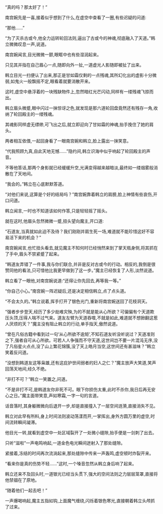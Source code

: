 
“真的吗？那太好了！”

南宫婉先是一喜,接着似乎想到了什么,在虚空中查看了一圈,有些迟疑的问道:

“那他……”

“为了灭杀古或今,他全力运转轮回法则,逼出了古或今的神魂,彻底融入了天道。”韩立微微叹息一声,说道。

南宫婉闻言,目光微微一颤,眼眶中也有些湿润起来。

只见其并指在自己眉心一点,随即向外一扯,一道虚光人影随即被扯了出来。

韩立目光一扫便认了出来,那正是甘如霜仅剩的一点残魂,其所幻化出的虚影十分微弱,如鬼火一般飘摇不定,眼看着就要消散开来。

这时,虚空中悬浮着的一块残缺物件上,忽然暗红光芒闪动,同样有一缕残魂飞掠而出。

韩立眉头微蹙,眼中闪过一抹惊讶之色,就发现是那六道轮回盘竟然还有残存一角,收纳了轮回殿主的一缕残魂。

其魂影同样虚无缥缈,可飞出之后,就立即迎向了甘如霜的神魂,抬手挽住了她的肩头。

两者相互依偎,一起回身看了一眼南宫婉和韩立,脸上露出一抹笑意。

“代我照顾九真,自此天地无憾……”隐约间,韩立识海中似乎响起了轮回殿主的声音。

不等他答话,那两个身影就已经缓缓升空,光满变得越来越暗淡,最终如一缕烟雾般消散在了天地间。

“我会的。”韩立在心底默默答道。

“对他们来说,这算是个好的结局吗？”南宫婉靠着韩立的肩膀,脸上神情有些哀伤,开口问道。

韩立闻言,一时也不知道该如何作答,只是轻轻摇了摇头。

就在这时,他眉头忽然微微一蹙,扭头望向魔主,开口道:

“石道友,当真就如此迫不及待？我们刚刚并肩生死一场,难道就不能珍惜这好不容易活下来的机会？”

南宫婉闻言,也忙扭头看去,就见魔主不知何时已经悄然来到了掌天瓶身侧,将其抓在了手中,眉头不禁紧蹙了起来。

“韩道友弄错了一件事,我与你们联合,并非是反对古或今的行动。相反的,我倒是很赞同他的看法,只可惜他比我更早做到了这一步。”魔主已经恢复了人形,淡然说道。

韩立看了一眼他,对南宫婉说道:“还得让你先回去,再等我一等。”

“你自己小心。”南宫婉一阵迟疑后,还是决定相信韩立,点了点头道。

“不会太久的。”韩立说着,挥手打开了银色光门,重新将南宫婉送回了花枝洞天。

“强者步步登天,经历了多少劫难灾殃,为的不就是能从心所欲？可偏偏有个天道欺压头顶,压得人喘不过气来。道友左臂为天道吞噬,不就是如此,难道就不想掀翻这惹人厌烦的天？”魔主没有阻止韩立的行动,单手指天,傲然说道。

“曾在凡俗古籍中看到过一句‘从心所欲不逾矩’,不知石道友听没听说过？天道准则之下,强者自可从心所欲。可若人人争强而不守天道,这世间岂不要一片混沌无序,没了凡俗星火点点,没了山上繁花锦簇,没了天上皓月当空,这世间还有甚滋味？”韩立笑着反问道。

“没想到韩道友这等枭雄,还有这庇护世间弱者的妇人之仁？”魔主放声大笑道,笑声回荡天地间,经久不绝。

“非打不可？”韩立一笑置之,问道。

“不是非打不可,是韩道友你非死不可。眼下你损伤太重,此时不杀你,我日后再无安心之日。”魔主面带笑意,声如寒霜,一字一句的言道。

话音落时,其身躯微微向后退开一步,却是直接撞入了一层空间涟漪,直接消失不见。

韩立对此早有所料,身上时间法则波动荡漾而开,一掌挥出,身外方圆万里的虚空,时间流转瞬间凝滞。

他目光一转,就看到虚空中一处区域裂开了一处微小缝隙,抬手便是一剑刺了出去。

只听“滋啦”一声电鸣响起,一道金色电光瞬间迸射入了那处缝隙。

紧接着,冻结的时间再次流淌起来,那处缝隙中传来一声轰鸣,虚空顿时炸裂开来。

“看来你是真的伤势不轻……”这时,一个嗓音忽然从韩立身后响了起来。

韩立还来不及回头时,一道银光已经当头贯下,强大的空间法则之力层层笼罩,直接将他禁锢在了原地。

“随着他们一起去吧！”

一声爆喝响起,魔主五指如钩,上面魔气缠绕,闪烁着银色寒光,直接朝着韩立头颅抓了过来。